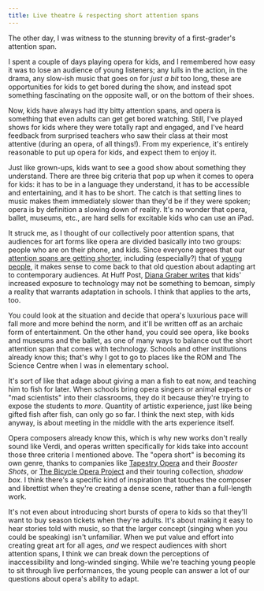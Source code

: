 ```yaml
---
title: Live theatre & respecting short attention spans
---
```


The other day, I was witness to the stunning brevity of a first-grader's attention span.


I spent a couple of days playing opera for kids, and I remembered how easy it was to lose an audience of young listeners; any lulls in the action, in the drama, any slow-ish music that goes on for *just a bit* too long, these are opportunities for kids to get bored during the show, and instead spot something fascinating on the opposite wall, or on the bottom of their shoes.

Now, kids have always had itty bitty attention spans, and opera is something that even adults can get get bored watching. Still, I've played shows for kids where they were totally rapt and engaged, and I've heard feedback from surprised teachers who saw their class at their most attentive (during an opera, of all things!). From my experience, it's entirely reasonable to put up opera for kids, and expect them to enjoy it. 

Just like grown-ups, kids want to see a good show about something they understand. There are three big criteria that pop up when it comes to opera for kids: it has to be in a language they understand, it has to be accessible and entertaining, and it has to be short. The catch is that setting lines to music makes them immediately slower than they'd be if they were spoken; opera is by definition a slowing down of reality. It's no wonder that opera, ballet, museums, etc., are hard sells for excitable kids who can use an iPad.

It struck me, as I thought of our collectively poor attention spans, that audiences for art forms like opera are divided basically into two groups: people who are on their phone, and kids. Since everyone agrees that our [attention spans are getting shorter](http://www.telegraph.co.uk/news/science/science-news/11607315/Humans-have-shorter-attention-span-than-goldfish-thanks-to-smartphones.html), including (especially?) that of [young people](http://www.huffingtonpost.com/diana-graber/kids-tech-and-those-shrinking-attention-spans_b_4870655.html), it makes sense to come back to that old question about adapting art to contemporary audiences. At Huff Post, [Diana Graber writes](http://www.huffingtonpost.com/diana-graber/kids-tech-and-those-shrinking-attention-spans_b_4870655.html) that kids' increased exposure to technology may not be something to bemoan, simply a reality that warrants adaptation in schools. I think that applies to the arts, too.

You could look at the situation and decide that opera's luxurious pace will fall more and more behind the norm, and it'll be written off as an archaic form of entertainment. On the other hand, you could see opera, like books and museums and the ballet, as one of many ways to balance out the short attention span that comes with technology. Schools and other institutions already know this; that's why I got to go to places like the ROM and The Science Centre when I was in elementary school. 

It's sort of like that adage about giving a man a fish to eat now, and teaching him to fish for later. When schools bring opera singers or animal experts or "mad scientists" into their classrooms, they do it because they're trying to expose the students to *more*. Quantity of artistic experience, just like being gifted fish after fish, can only go so far. I think the next step, with kids anyway, is about meeting in the middle with the arts experience itself.

Opera composers already know this, which is why new works don't really sound like Verdi, and operas written specifically for kids take into account those three criteria I mentioned above. The "opera short" is becoming its own genre, thanks to companies like [Tapestry Opera](/scene/companies/tapestry-opera/) and their *Booster Shots*, or [The Bicycle Opera Project](/scene/companies/the-bicycle-opera-project/) and their touring collection, *shadow box*. I think there's a specific kind of inspiration that touches the composer and librettist when they're creating a dense scene, rather than a full-length work. 

It's not even about introducing short bursts of opera to kids so that they'll want to buy season tickets when they're adults. It's about making it easy to hear stories told with music, so that the larger concept (singing when you could be speaking) isn't unfamiliar. When we put value and effort into creating great art for all ages, *and* we respect audiences with short attention spans, I think we can break down the perceptions of inaccessibility and long-winded singing. While we're teaching young people to sit through live performances, the young people can answer a lot of our questions about opera's ability to adapt.
